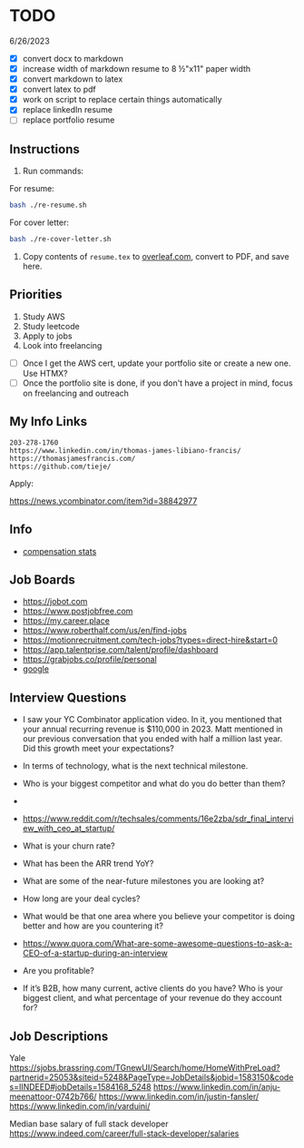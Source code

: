 # TODO

6/26/2023

- [x] convert docx to markdown
- [x] increase width of markdown resume to 8 &frac12;"x11" paper width
- [x] convert markdown to latex
- [x] convert latex to pdf
- [x] work on script to replace certain things automatically
- [x] replace linkedIn resume
- [ ] replace portfolio resume

## Instructions

1. Run commands:

For resume:
```bash
bash ./re-resume.sh
```

For cover letter:
```bash
bash ./re-cover-letter.sh
```

1. Copy contents of `resume.tex` to [overleaf.com](https://www.overleaf.com), convert to PDF, and save here.

## Priorities

1. Study AWS
2. Study leetcode
3. Apply to jobs
4. Look into freelancing

- [ ] Once I get the AWS cert, update your portfolio site or create a new one. Use HTMX?
- [ ] Once the portfolio site is done, if you don't have a project in mind, focus on freelancing and outreach

## My Info Links

```
203-278-1760
https://www.linkedin.com/in/thomas-james-libiano-francis/
https://thomasjamesfrancis.com/
https://github.com/tieje/
```
Apply:

https://news.ycombinator.com/item?id=38842977

## Info
- [compensation stats](https://docsend.com/view/akcftnikbupk7arg)

## Job Boards

- https://jobot.com
- https://www.postjobfree.com
- https://my.career.place
- https://www.roberthalf.com/us/en/find-jobs
- https://motionrecruitment.com/tech-jobs?types=direct-hire&start=0
- https://app.talentprise.com/talent/profile/dashboard
- https://grabjobs.co/profile/personal
- [google](https://www.google.com/search?q=web+developer+jobs&sca_esv=587375602&sxsrf=AM9HkKnN8dpvZJSbscvsZT_o_9dETyeFEw:1701571622909&source=hp&ei=JuxrZaOkNfmqptQPwNiu2Ak&iflsig=AO6bgOgAAAAAZWv6NgBjMt7MI4aAwd9xbfBd1_i2modz&oq=web&gs_lp=Egdnd3Mtd2l6IgN3ZWIqAggAMgoQIxiABBiKBRgnMhEQLhiABBixAxiDARjHARjRAzIIEAAYgAQYsQMyERAuGIAEGLEDGIMBGMcBGK8BMgsQABiABBixAxiDATIOEC4YgAQYsQMYxwEY0QMyCBAAGIAEGLEDMg4QLhiABBixAxjHARjRAzIIEAAYgAQYsQMyBRAAGIAESJgaUNkMWKYPcAF4AJABAJgBSaABzgGqAQEzuAEDyAEA-AEBqAIKwgIHECMY6gIYJ8ICEBAuGAMYjwEY5QIY6gIYjAPCAhAQABgDGI8BGOUCGOoCGIwDwgIOEAAYgAQYigUYsQMYgwHCAhAQABiABBiKBRixAxiDARgK&sclient=gws-wiz&ibp=htl;jobs&sa=X&ved=2ahUKEwiRpcqjoPKCAxXkrokEHaSyBeEQudcGKAF6BAggECs#htivrt=jobs&fpstate=tldetail&htichips=date_posted:today,requirements:years3under,employment_type:FULLTIME,new_to_you:show_unseen_jobs_only&htischips=date_posted;today,requirements;years3under,employment_type;FULLTIME,new_to_you;show_unseen_jobs_only&htidocid=-Y8KzqlV-n27Yr9CAAAAAA%3D%3D)

## Interview Questions

- I saw your YC Combinator application video. In it, you mentioned that your annual recurring revenue is $110,000 in 2023. Matt mentioned in our previous conversation that you ended with half a million last year. Did this growth meet your expectations?
- In terms of technology, what is the next technical milestone.
- Who is your biggest competitor and what do you do better than them?
- 

- https://www.reddit.com/r/techsales/comments/16e2zba/sdr_final_interview_with_ceo_at_startup/

- What is your churn rate?
- What has been the ARR trend YoY?
- What are some of the near-future milestones you are looking at?
- How long are your deal cycles?
- What would be that one area where you believe your competitor is doing better and how are you countering it?

- https://www.quora.com/What-are-some-awesome-questions-to-ask-a-CEO-of-a-startup-during-an-interview
- Are you profitable?
- If it’s B2B, how many current, active clients do you have? Who is your biggest client, and what percentage of your revenue do they account for?

## Job Descriptions

Yale
https://sjobs.brassring.com/TGnewUI/Search/home/HomeWithPreLoad?partnerid=25053&siteid=5248&PageType=JobDetails&jobid=1583150&codes=IINDEED#jobDetails=1584168_5248
https://www.linkedin.com/in/anju-meenattoor-0742b766/
https://www.linkedin.com/in/justin-fansler/
https://www.linkedin.com/in/varduini/

Median base salary of full stack developer
https://www.indeed.com/career/full-stack-developer/salaries
